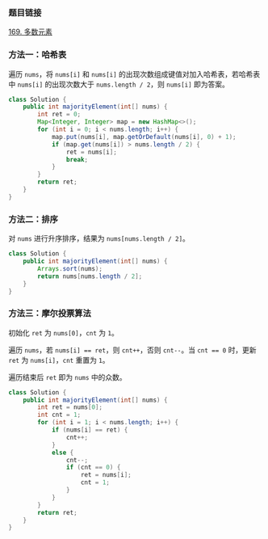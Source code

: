 ### 题目链接
[169. 多数元素](https://leetcode.cn/problems/majority-element)

### 方法一：哈希表
遍历 `nums`，将 `nums[i]` 和 `nums[i]` 的出现次数组成键值对加入哈希表，若哈希表中 `nums[i]` 的出现次数大于 `nums.length / 2`，则 `nums[i]` 即为答案。

```Java
class Solution {
    public int majorityElement(int[] nums) {
        int ret = 0;
        Map<Integer, Integer> map = new HashMap<>();
        for (int i = 0; i < nums.length; i++) {
            map.put(nums[i], map.getOrDefault(nums[i], 0) + 1);
            if (map.get(nums[i]) > nums.length / 2) {
                ret = nums[i];
                break;
            }
        }
        return ret;
    }
}
```

### 方法二：排序
对 `nums` 进行升序排序，结果为 `nums[nums.length / 2]`。

```Java
class Solution {
    public int majorityElement(int[] nums) {
        Arrays.sort(nums);
        return nums[nums.length / 2];
    }
}
```

### 方法三：摩尔投票算法
初始化 `ret` 为 `nums[0]`，`cnt` 为 `1`。

遍历 `nums`，若 `nums[i] == ret`，则 `cnt++`，否则 `cnt--`。当 `cnt == 0` 时，更新 `ret` 为 `nums[i]`，`cnt` 重置为 `1`。

遍历结束后 `ret` 即为 `nums` 中的众数。

```Java
class Solution {
    public int majorityElement(int[] nums) {
        int ret = nums[0];
        int cnt = 1;
        for (int i = 1; i < nums.length; i++) {
            if (nums[i] == ret) {
                cnt++;
            }
            else {
                cnt--;
                if (cnt == 0) {
                    ret = nums[i];
                    cnt = 1;
                }
            }
        }
        return ret;
    }
}
```